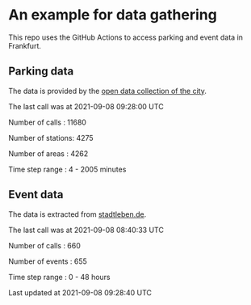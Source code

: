 # An example for data gathering

This repo uses the GitHub Actions to access parking and event data in Frankfurt.

## Parking data
The data is provided by the [open data collection of the city](https://www.offenedaten.frankfurt.de/).

The last call was at 2021-09-08 09:28:00 UTC

Number of calls   : 11680

Number of stations:  4275

Number of areas   :  4262

Time step range   :     4 -  2005 minutes


## Event data
The data is extracted from [stadtleben.de](https://stadtleben.de/frankfurt/).

The last call was at 2021-09-08 08:40:33 UTC

Number of calls   : 660

Number of events  : 655

Time step range   :   0 -  48 hours


Last updated at 2021-09-08 09:28:40 UTC
